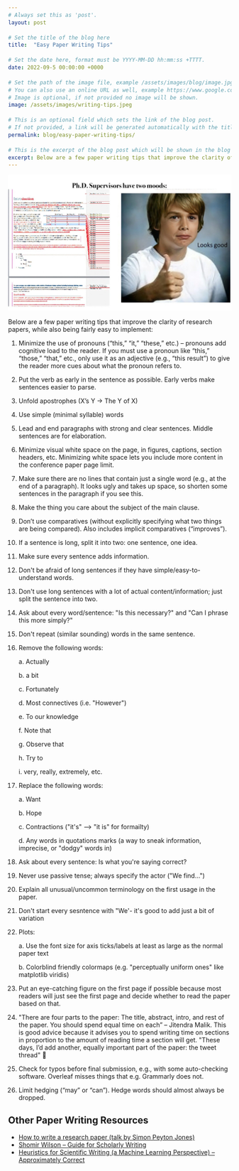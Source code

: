 ```yaml
---
# Always set this as 'post'.
layout: post

# Set the title of the blog here
title:  "Easy Paper Writing Tips"

# Set the date here, format must be YYYY-MM-DD hh:mm:ss +TTTT.
date: 2022-09-5 00:00:00 +0000

# Set the path of the image file, example /assets/images/blog/image.jpg
# You can also use an online URL as well, example https://www.google.com/image.jpg
# Image is optional, if not provided no image will be shown.
image: /assets/images/writing-tips.jpeg

# This is an optional field which sets the link of the blog post.
# If not provided, a link will be generated automatically with the title of the blog post.
permalink: blog/easy-paper-writing-tips/

# This is the excerpt of the blog post which will be shown in the blog listing page.
excerpt: Below are a few paper writing tips that improve the clarity of research papers, while also being fairly easy to implement
---
```


<!-- Add the blog post here in markdown -->

![Easy Paper Writing Tips](/assets/images/writing-tips.jpeg)

Below are a few paper writing tips that improve the clarity of research papers, while also being fairly easy to implement:

1. Minimize the use of pronouns (“this,” “it,” “these,” etc.) – pronouns add cognitive load to the reader. If you must use a pronoun like “this,” “those,” “that,” etc., only use it as an adjective (e.g., “this result”) to give the reader more cues about what the pronoun refers to.

2. Put the verb as early in the sentence as possible. Early verbs make sentences easier to parse.

3. Unfold apostrophes (X’s Y -> The Y of X)

4. Use simple (minimal syllable) words

5. Lead and end paragraphs with strong and clear sentences. Middle sentences are for elaboration.

6. Minimize visual white space on the page, in figures, captions, section headers, etc. Minimizing white space lets you include more content in the conference paper page limit.

7. Make sure there are no lines that contain just a single word (e.g., at the end of a paragraph). It looks ugly and takes up space, so shorten some sentences in the paragraph if you see this.

8. Make the thing you care about the subject of the main clause.

9. Don’t use comparatives (without explicitly specifying what two things are being compared). Also includes implicit comparatives (“improves”).

10. If a sentence is long, split it into two: one sentence, one idea.

11. Make sure every sentence adds information.

12. Don't be afraid of long sentences if they have simple/easy-to-understand words.

13. Don't use long sentences with a lot of actual content/information; just split the sentence into two.

14. Ask about every word/sentence: "Is this necessary?" and "Can I phrase this more simply?"

15. Don't repeat (similar sounding) words in the same sentence.

16. Remove the following words:

    a. Actually
    
    b. a bit
    
    c. Fortunately
    
    d. Most connectives (i.e. "However")
    
    e. To our knowledge
    
    f. Note that
    
    g. Observe that
    
    h. Try to
    
    i. very, really, extremely, etc.
    
17. Replace the following words:

    a. Want
    
    b. Hope
    
    c. Contractions ("it's" --> "it is" for formailty)
    
    d. Any words in quotations marks (a way to sneak information, imprecise, or "dodgy" words in)

18. Ask about every sentence: Is what you're saying correct?

19. Never use passive tense; always specify the actor ("We find...")

20. Explain all unusual/uncommon terminology on the first usage in the paper.

21. Don't start every sesntence with "We'- it's good to add just a bit of variation

22. Plots:
    
    a. Use the font size for axis ticks/labels at least as large as the normal paper text
    
    b. Colorblind friendly colormaps (e.g. "perceptually uniform ones" like matplotlib viridis)
    
23. Put an eye-catching figure on the first page if possible because most readers will just see the first page and decide whether to read the paper based on that.

24. "There are four parts to the paper: The title, abstract, intro, and rest of the paper. You should spend equal time on each” – Jitendra Malik. This is good advice because it advises you to spend writing time on sections in proportion to the amount of reading time a section will get. "These days, I’d add another, equally important part of the paper: the tweet thread" 🙂

25. Check for typos before final submission, e.g., with some auto-checking software. Overleaf misses things that e.g. Grammarly does not.

26. Limit hedging (“may” or “can”). Hedge words should almost always be dropped.

## **Other Paper Writing Resources**

- [How to write a research paper (talk by Simon Peyton Jones)](https://www.youtube.com/watch?v=uuoZ3becbXU)
- [Shomir Wilson – Guide for Scholarly Writing](https://shomir.net/scholarly_writing.html)
- [Heuristics for Scientific Writing (a Machine Learning Perspective) – Approximately Correct](http://approximatelycorrect.com/2018/01/29/heuristics-technical-scientific-writing-machine-learning-perspective/)
